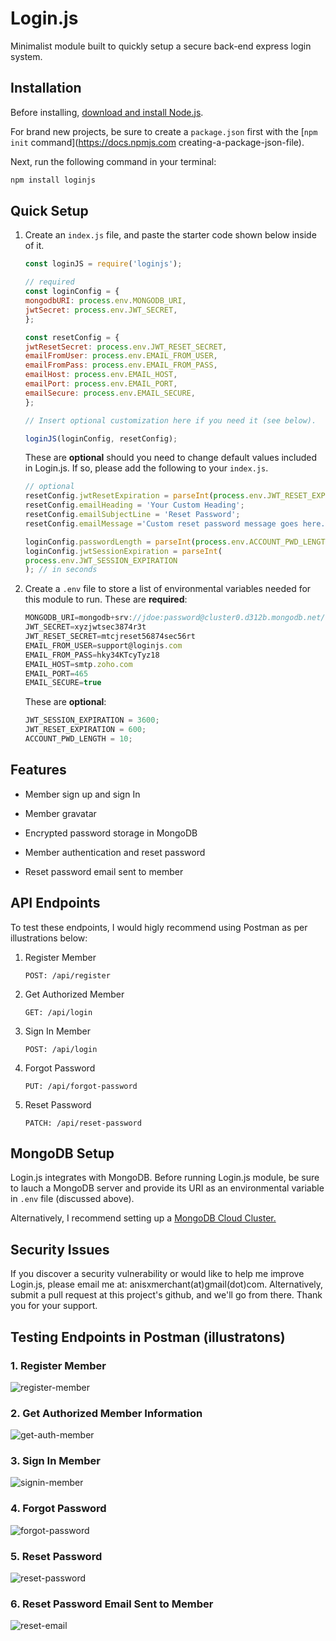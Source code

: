 # Login.js

Minimalist module built to quickly setup a secure back-end express login system.

## Installation

Before installing, [download and install Node.js](https://nodejs.org/en/download/).

For brand new projects, be sure to create a `package.json` first with the [`npm init` command](<https://docs.npmjs.com> creating-a-package-json-file).

Next, run the following command in your terminal:

```bash
npm install loginjs
```

## Quick Setup

1. Create an `index.js` file, and paste the starter code shown below inside of it.

   ```js
   const loginJS = require('loginjs');

   // required
   const loginConfig = {
   mongodbURI: process.env.MONGODB_URI,
   jwtSecret: process.env.JWT_SECRET,
   };

   const resetConfig = {
   jwtResetSecret: process.env.JWT_RESET_SECRET,
   emailFromUser: process.env.EMAIL_FROM_USER,
   emailFromPass: process.env.EMAIL_FROM_PASS,
   emailHost: process.env.EMAIL_HOST,
   emailPort: process.env.EMAIL_PORT,
   emailSecure: process.env.EMAIL_SECURE,
   };

   // Insert optional customization here if you need it (see below).

   loginJS(loginConfig, resetConfig);
   ```

   These are **optional** should you need to change default values included in Login.js. If so, please add the following to your `index.js`.

   ```js
   // optional
   resetConfig.jwtResetExpiration = parseInt(process.env.JWT_RESET_EXPIRATION); // in seconds
   resetConfig.emailHeading = 'Your Custom Heading';
   resetConfig.emailSubjectLine = 'Reset Password';
   resetConfig.emailMessage ='Custom reset password message goes here. Reset password link will be autogenerated and placed below your message.';

   loginConfig.passwordLength = parseInt(process.env.ACCOUNT_PWD_LENGTH); // positive integer
   loginConfig.jwtSessionExpiration = parseInt(
   process.env.JWT_SESSION_EXPIRATION
   ); // in seconds
   ```

2. Create a `.env` file to store a list of environmental variables needed for this module to run. These are **required**:

   ```js
   MONGODB_URI=mongodb+srv://jdoe:password@cluster0.d312b.mongodb.net/loginjs?retryWrites=true&w=majority
   JWT_SECRET=xyzjwtsec3874r3t
   JWT_RESET_SECRET=mtcjreset56874sec56rt
   EMAIL_FROM_USER=support@loginjs.com
   EMAIL_FROM_PASS=hky34KTcyTyz18
   EMAIL_HOST=smtp.zoho.com
   EMAIL_PORT=465
   EMAIL_SECURE=true
   ```

   These are **optional**:

   ```js
   JWT_SESSION_EXPIRATION = 3600;
   JWT_RESET_EXPIRATION = 600;
   ACCOUNT_PWD_LENGTH = 10;
   ```

## Features

- Member sign up and sign In

- Member gravatar

- Encrypted password storage in MongoDB

- Member authentication and reset password

- Reset password email sent to member

## API Endpoints

To test these endpoints, I would higly recommend using Postman as per illustrations below:

1. Register Member

   ```text
   POST: /api/register
   ```

2. Get Authorized Member

   ```text
   GET: /api/login
   ```

3. Sign In Member

   ```text
   POST: /api/login
   ```

4. Forgot Password

   ```text
   PUT: /api/forgot-password
   ```

5. Reset Password

   ```text
   PATCH: /api/reset-password
   ```

## MongoDB Setup

Login.js integrates with MongoDB. Before running Login.js module, be sure to lauch a MongoDB server and provide its URI as an environmental variable in `.env` file (discussed above).

Alternatively, I recommend setting up a [MongoDB Cloud Cluster.](https://www.mongodb.com/cloud)

## Security Issues

If you discover a security vulnerability or would like to help me improve Login.js, please email me at: anisxmerchant(at)gmail(dot)com. Alternatively, submit a pull request at this project's github, and we'll go from there. Thank you for your support.

## Testing Endpoints in Postman (illustratons)

### 1. Register Member

![register-member](https://user-images.githubusercontent.com/5770541/97410926-08860180-18d6-11eb-920e-06bb6631dca6.png)

### 2. Get Authorized Member Information

![get-auth-member](https://user-images.githubusercontent.com/5770541/97410996-16d41d80-18d6-11eb-8c14-b8a7afb0a8a3.png)

### 3. Sign In Member

![signin-member](https://user-images.githubusercontent.com/5770541/97410968-1045a600-18d6-11eb-9e08-ce4f97410f7d.png)

### 4. Forgot Password

![forgot-password](https://user-images.githubusercontent.com/5770541/97411338-82b68600-18d6-11eb-8b80-b4dbc5a446ba.png)

### 5. Reset Password

![reset-password](https://user-images.githubusercontent.com/5770541/97411387-93ff9280-18d6-11eb-8248-718aefc2bfab.png)

### 6. Reset Password Email Sent to Member

![reset-email](https://user-images.githubusercontent.com/5770541/97411343-8518e000-18d6-11eb-81df-00cec595d572.png)
